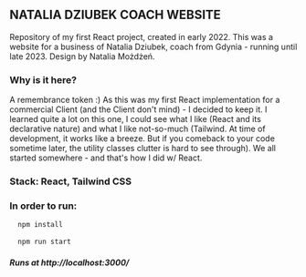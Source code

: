 ## NATALIA DZIUBEK COACH WEBSITE

Repository of my first React project, created in early 2022.
This was a website for a business of Natalia Dziubek, coach from Gdynia - running until late 2023.
Design by Natalia Możdżeń.

### Why is it here?
A remembrance token :) 
As this was my first React implementation for a commercial Client (and the Client don't mind) - I decided to keep it. 
I learned quite a lot on this one, I could see what I like (React and its declarative nature) and what I like not-so-much (Tailwind. At time of development, it works like a breeze. But if you comeback to your code sometime later, the utility classes clutter is hard to see through). We all started somewhere - and that's how I did w/ React.

### **Stack:** React, Tailwind CSS

### **In order to run:**

```javascript
  npm install
  
  npm run start
  ```
##### Runs at http://localhost:3000/
